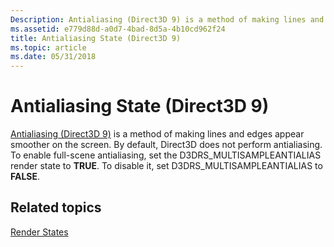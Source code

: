 ```yaml
---
Description: Antialiasing (Direct3D 9) is a method of making lines and edges appear smoother on the screen.
ms.assetid: e779d88d-a0d7-4bad-8d5a-4b10cd962f24
title: Antialiasing State (Direct3D 9)
ms.topic: article
ms.date: 05/31/2018
---
```


# Antialiasing State (Direct3D 9)

[Antialiasing (Direct3D 9)](antialiasing.md) is a method of making lines and edges appear smoother on the screen. By default, Direct3D does not perform antialiasing. To enable full-scene antialiasing, set the D3DRS\_MULTISAMPLEANTIALIAS render state to **TRUE**. To disable it, set D3DRS\_MULTISAMPLEANTIALIAS to **FALSE**.

## Related topics

<dl> <dt>

[Render States](render-states.md)
</dt> </dl>

 

 



